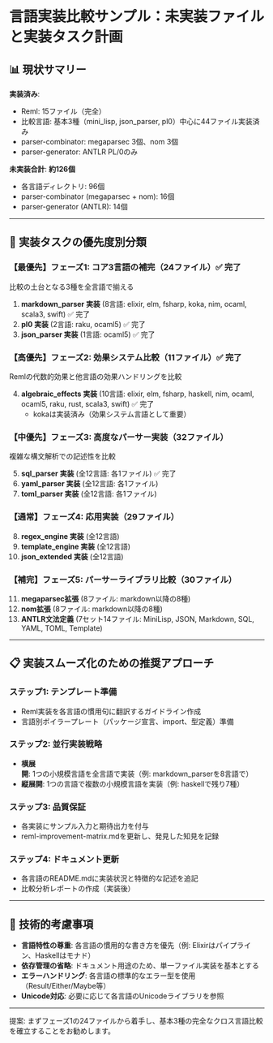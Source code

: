 # 言語実装比較サンプル：未実装ファイルと実装タスク計画

## 📊 現状サマリー

**実装済み**: 
- Reml: 15ファイル（完全）
- 比較言語: 基本3種（mini_lisp, json_parser, pl0）中心に44ファイル実装済み
- parser-combinator: megaparsec 3個、nom 3個
- parser-generator: ANTLR PL/0のみ

**未実装合計**: **約126個**
- 各言語ディレクトリ: 96個
- parser-combinator (megaparsec + nom): 16個
- parser-generator (ANTLR): 14個

---

## 🎯 実装タスクの優先度別分類

### 【最優先】フェーズ1: コア3言語の補完（24ファイル）✅ 完了
比較の土台となる3種を全言語で揃える

1. **markdown_parser 実装** (8言語: elixir, elm, fsharp, koka, nim, ocaml, scala3, swift) ✅ 完了
2. **pl0 実装** (2言語: raku, ocaml5) ✅ 完了
3. **json_parser 実装** (1言語: ocaml5) ✅ 完了

### 【高優先】フェーズ2: 効果システム比較（11ファイル）✅ 完了
Remlの代数的効果と他言語の効果ハンドリングを比較

4. **algebraic_effects 実装** (10言語: elixir, elm, fsharp, haskell, nim, ocaml, ocaml5, raku, rust, scala3, swift) ✅ 完了
   - kokaは実装済み（効果システム言語として重要）

### 【中優先】フェーズ3: 高度なパーサー実装（32ファイル）
複雑な構文解析での記述性を比較

5. **sql_parser 実装** (全12言語: 各1ファイル) ✅ 完了
6. **yaml_parser 実装** (全12言語: 各1ファイル)
7. **toml_parser 実装** (全12言語: 各1ファイル)

### 【通常】フェーズ4: 応用実装（29ファイル）

8. **regex_engine 実装** (全12言語)
9. **template_engine 実装** (全12言語)
10. **json_extended 実装** (全12言語)

### 【補完】フェーズ5: パーサーライブラリ比較（30ファイル）

11. **megaparsec拡張** (8ファイル: markdown以降の8種)
12. **nom拡張** (8ファイル: markdown以降の8種)
13. **ANTLR文法定義** (7セット14ファイル: MiniLisp, JSON, Markdown, SQL, YAML, TOML, Template)

---

## 📋 実装スムーズ化のための推奨アプローチ

### ステップ1: テンプレート準備
- Reml実装を各言語の慣用句に翻訳するガイドライン作成
- 言語別ボイラープレート（パッケージ宣言、import、型定義）準備

### ステップ2: 並行実装戦略
- **横展開**: 1つの小規模言語を全言語で実装（例: markdown_parserを8言語で）
- **縦展開**: 1つの言語で複数の小規模言語を実装（例: haskellで残り7種）

### ステップ3: 品質保証
- 各実装にサンプル入力と期待出力を付与
- reml-improvement-matrix.mdを更新し、発見した知見を記録

### ステップ4: ドキュメント更新
- 各言語のREADME.mdに実装状況と特徴的な記述を追記
- 比較分析レポートの作成（実装後）

---

## 🔧 技術的考慮事項

- **言語特性の尊重**: 各言語の慣用的な書き方を優先（例: Elixirはパイプライン、Haskellはモナド）
- **依存管理の省略**: ドキュメント用途のため、単一ファイル実装を基本とする
- **エラーハンドリング**: 各言語の標準的なエラー型を使用（Result/Either/Maybe等）
- **Unicode対応**: 必要に応じて各言語のUnicodeライブラリを参照

---

提案: まずフェーズ1の24ファイルから着手し、基本3種の完全なクロス言語比較を確立することをお勧めします。